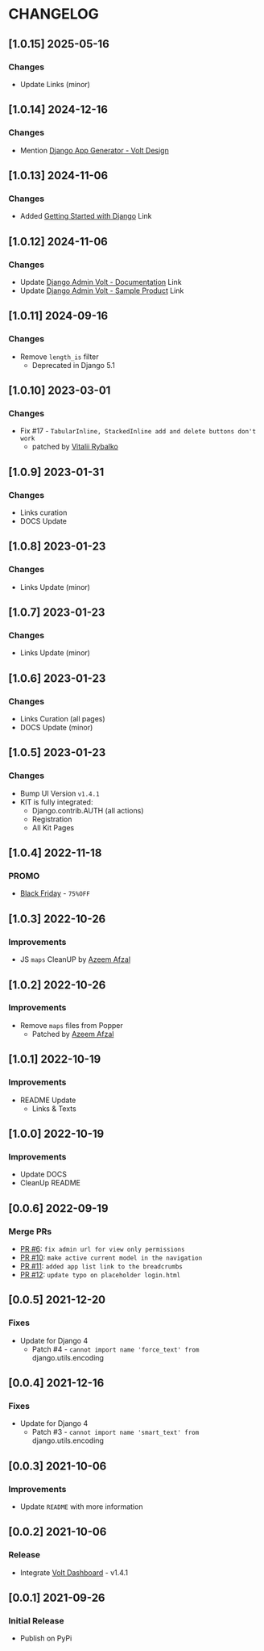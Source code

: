 # CHANGELOG

## [1.0.15] 2025-05-16
### Changes

- Update Links (minor)

## [1.0.14] 2024-12-16
### Changes

- Mention [Django App Generator - Volt Design](https://app-generator.dev/tools/django-generator/volt/)

## [1.0.13] 2024-11-06
### Changes

- Added [Getting Started with Django](https://app-generator.dev/docs/technologies/django/index.html) Link

## [1.0.12] 2024-11-06
### Changes

- Update [Django Admin Volt - Documentation](https://app-generator.dev/docs/products/django-libs/theme-volt.html) Link
- Update [Django Admin Volt - Sample Product](https://app-generator.dev/product/volt-dashboard/django/) Link

## [1.0.11] 2024-09-16
### Changes

- Remove `length_is` filter
  - Deprecated in Django 5.1

## [1.0.10] 2023-03-01
### Changes

- Fix #17 - `TabularInline, StackedInline add and delete buttons don't work`
  - patched by [Vitalii Rybalko](https://github.com/vilkoz)

## [1.0.9] 2023-01-31
### Changes

- Links curation
- DOCS Update

## [1.0.8] 2023-01-23
### Changes

- Links Update (minor)

## [1.0.7] 2023-01-23
### Changes

- Links Update (minor)

## [1.0.6] 2023-01-23
### Changes

- Links Curation (all pages)
- DOCS Update (minor)

## [1.0.5] 2023-01-23
### Changes

- Bump UI Version `v1.4.1`
- KIT is fully integrated:
  - Django.contrib.AUTH (all actions)
  - Registration
  - All Kit Pages

## [1.0.4] 2022-11-18
### PROMO

- [Black Friday](https://appseed.us/discounts/) - `75%OFF`

## [1.0.3] 2022-10-26
### Improvements

- JS `maps` CleanUP by [Azeem Afzal](https://github.com/divergentsigns)

## [1.0.2] 2022-10-26
### Improvements

- Remove `maps` files from Popper 
  - Patched by [Azeem Afzal](https://github.com/divergentsigns)

## [1.0.1] 2022-10-19
### Improvements

- README Update
  - Links & Texts 

## [1.0.0] 2022-10-19
### Improvements

- Update DOCS
- CleanUp README 

## [0.0.6] 2022-09-19
### Merge PRs

- [PR #6](https://github.com/app-generator/django-admin-volt/pull/6): `fix admin url for view only permissions`
- [PR #10](https://github.com/app-generator/django-admin-volt/pull/10): `make active current model in the navigation`
- [PR #11](https://github.com/app-generator/django-admin-volt/pull/11): `added app list link to the breadcrumbs`
- [PR #12](https://github.com/app-generator/django-admin-volt/pull/12): `update typo on placeholder login.html`


## [0.0.5] 2021-12-20
### Fixes

- Update for Django 4
  - Patch #4 - `cannot import name 'force_text' from` django.utils.encoding 

## [0.0.4] 2021-12-16
### Fixes

- Update for Django 4
  - Patch #3 - `cannot import name 'smart_text' from` django.utils.encoding 

## [0.0.3] 2021-10-06
### Improvements

- Update `README` with more information

## [0.0.2] 2021-10-06
### Release

- Integrate [Volt Dashboard](https://themesberg.com/product/admin-dashboard/volt-bootstrap-5-dashboard) - v1.4.1

## [0.0.1] 2021-09-26
### Initial Release

- Publish on PyPi

